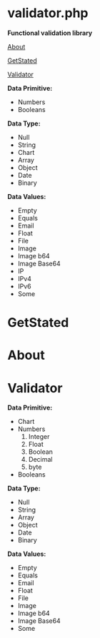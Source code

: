 # validator.php

**Functional validation library**

[About](#About)

[GetStated](#GetStated)

[Validator](#Validator)

**Data Primitive:**

- Numbers
- Booleans

**Data Type:**

- Null
- String
- Chart
- Array
- Object
- Date
- Binary

**Data Values:**

- Empty
- Equals
- Email
- Float
- File
- Image
- Image b64
- Image Base64
- IP
- IPv4
- IPv6
- Some

# GetStated

# About

# Validator

**Data Primitive:**

- Chart
- Numbers
     1. Integer
     2. Float
     3. Boolean
     4. Decimal
     5. byte
- Booleans

**Data Type:**

- Null
- String
- Array
- Object
- Date
- Binary

**Data Values:**

- Empty
- Equals
- Email
- Float
- File
- Image
- Image b64
- Image Base64
- Some
